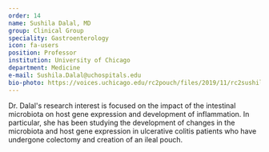 ```yaml
---
order: 14
name: Sushila Dalal, MD
group: Clinical Group
speciality: Gastroenterology
icon: fa-users
position: Professor
institution: University of Chicago
department: Medicine
e-mail: Sushila.Dalal@uchospitals.edu
bio-photo: https://voices.uchicago.edu/rc2pouch/files/2019/11/rc2sushila-e1573842288821.jpg
---
```


Dr. Dalal's research interest is focused on the impact of the intestinal microbiota on host gene expression and development of inflammation. In particular, she has been studying the development of changes in the microbiota and host gene expression in ulcerative colitis patients who have undergone colectomy and creation of an ileal pouch.
